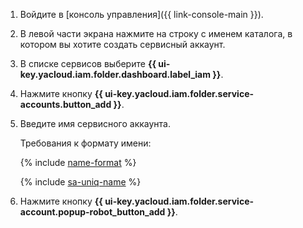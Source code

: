 1. Войдите в [консоль управления]({{ link-console-main }}).
1. В левой части экрана нажмите на строку с именем каталога, в котором вы хотите создать сервисный аккаунт.
1. В списке сервисов выберите **{{ ui-key.yacloud.iam.folder.dashboard.label_iam }}**.
1. Нажмите кнопку **{{ ui-key.yacloud.iam.folder.service-accounts.button_add }}**.
1. Введите имя сервисного аккаунта.

   Требования к формату имени:

   {% include [name-format](../name-format.md) %}

   {% include [sa-uniq-name](sa-uniq-name.md) %}

1. Нажмите кнопку **{{ ui-key.yacloud.iam.folder.service-account.popup-robot_button_add }}**.